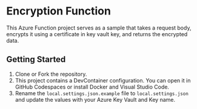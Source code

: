 # Encryption Function

This Azure Function project serves as a sample that takes a request body, encrypts it using a certificate in key vault key, and returns the encrypted data.

## Getting Started

1. Clone or Fork the repository.
1. This project contains a DevContainer configuration.  You can open it in GitHub Codespaces or install Docker and Visual Studio Code.
1. Rename the `local.settings.json.example` file to `local.settings.json` and update the values with your Azure Key Vault and Key name.